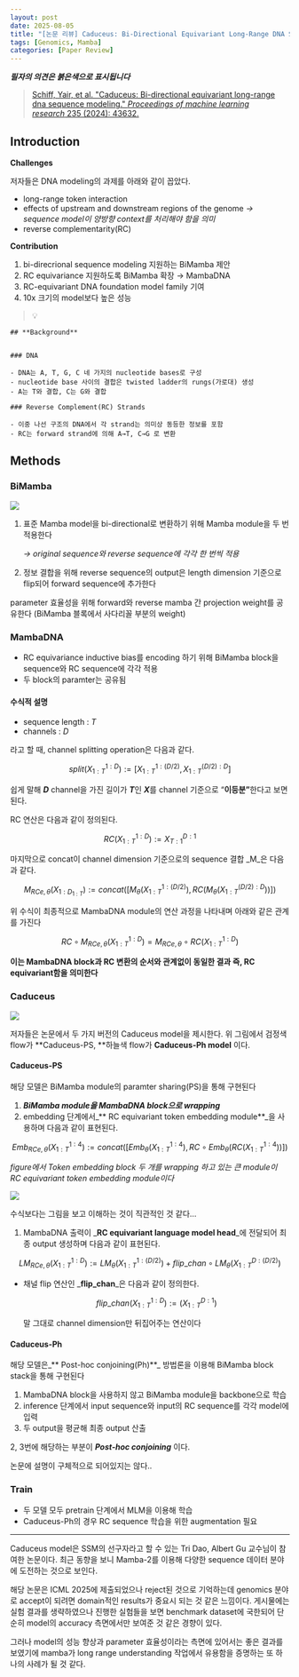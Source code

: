 ```yaml
---
layout: post
date: 2025-08-05
title: "[논문 리뷰] Caduceus: Bi-Directional Equivariant Long-Range DNA Sequence Modeling"
tags: [Genomics, Mamba]
categories: [Paper Review]
---
```


<span class="notion-red">_**필자의 의견은 붉은색으로 표시됩니다**_</span>


> [Schiff, Yair, et al. "Caduceus: Bi-directional equivariant long-range dna sequence modeling." ](https://pmc.ncbi.nlm.nih.gov/articles/PMC12189541/)[_Proceedings of machine learning research_](https://pmc.ncbi.nlm.nih.gov/articles/PMC12189541/)[ 235 (2024): 43632.](https://pmc.ncbi.nlm.nih.gov/articles/PMC12189541/)



## Introduction


**Challenges**


저자들은 DNA modeling의 과제를 아래와 같이 꼽았다.

- long-range token interaction
- effects of upstream and downstream regions of the genome 
_→ sequence model이 양방향 context를 처리해야 함을 의미_
- reverse complementarity(RC)

**Contribution**

1. bi-direcrional sequence modeling 지원하는 BiMamba 제안
1. RC equivariance 지원하도록 BiMamba 확장 → MambaDNA
1. RC-equivariant DNA foundation model family 기여
1. 10x 크기의 model보다 높은 성능

> 💡 


	## **Background**


	### DNA

	- DNA는 A, T, G, C 네 가지의 nucleotide bases로 구성
	- nucleotide base 사이의 결합은 twisted ladder의 rungs(가로대) 생성
	- A는 T와 결합, C는 G와 결합

	### Reverse Complement(RC) Strands

	- 이중 나선 구조의 DNA에서 각 strand는 의미상 동등한 정보를 포함
	- RC는 forward strand에 의해 A→T, C→G 로 변환


## Methods



### BiMamba


![](https://prod-files-secure.s3.us-west-2.amazonaws.com/542b861c-36a8-4051-84e5-8804b6728dba/2c247d59-7815-4980-99f0-8f0d21f445a7/image.png?X-Amz-Algorithm=AWS4-HMAC-SHA256&X-Amz-Content-Sha256=UNSIGNED-PAYLOAD&X-Amz-Credential=ASIAZI2LB4666QUQDI3U%2F20250925%2Fus-west-2%2Fs3%2Faws4_request&X-Amz-Date=20250925T003803Z&X-Amz-Expires=3600&X-Amz-Security-Token=IQoJb3JpZ2luX2VjEN%2F%2F%2F%2F%2F%2F%2F%2F%2F%2F%2FwEaCXVzLXdlc3QtMiJIMEYCIQChQauPu0PrMZ4r2QC4lIpYd9V9h6PBFsDukeTx4ckX6AIhAMC1ZhjJcJ325j6txNSiPK8mcs1z2nvGGUfv7uw3ZdH7Kv8DCGgQABoMNjM3NDIzMTgzODA1IgxU1UFCvpWAHn4SUCYq3AMMODbgdmrlhqxoCdFtHjDe0y9kObERKzll74w%2BewCYZO0Trqp4XTAW5N4LtJghgBBISiD4V1lTq7Eg6JPWkJGLDcITJJjSFhpBLsiy8jxepvaRDE13qcG5lwSGtxhBUKefQwUtKuplm1ESjRoB0mwZ8EaW2HPjyHI7gpkl05PC0hIUaIXAy6lSLckJQUWIxqnQj0bRQNnEGP06q2sYWObeAtV8UtbLIGC1MJm2Ex9t0iAfnqVDkdPGvBWowVEAHEc0GyJ1rhCPn8M2NezXVeUr2OmOFMX1YItwasOT5uVli9%2BIO5Jd7mdRwj7CGohsG6yZVLQNA8rtEQueqnbc7kGJ2w7gqAtj0RcnmkGeXRPbc3kZXAQDtyErMUS%2B%2B%2FPeS2He2L2eZcbqoxWe0TKPNWO58%2BceOBmqgjNZhSMw8JAqm1D9h7v1z50fBzRH4SmEyDm8cUgMpY52xD5Y5faS1z7dIwJNHH3o7oSlAuklIacntnJ9Ly%2BMK4Qdh1m6JaoniPCq%2FV3f7bDDMavfx%2B8uqkxtzRSuxcqp1YHRGXw54lQfVaK%2FJs8oSgzLJniQY%2BU%2FPBqiokMh5ljyWwhx1GFH5ZbGn%2FO84tux%2BEeq3eJFrnI4RfN7xGX0IyGZMwbbJzCc59HGBjqkAW4RKx0%2BXbZjgjzDBHZcYhKhJECxNJEzZTP7sfuqCpj0SroCwS7JrXlthe6QQZmgftMQL2ok3wBdzv0dX04hPTg42Lk%2BaDD2d4hiytNw4ywQgT9REFiRlOefQHr5p%2FcxS7Em4VYFK%2BS1IuEoG3ZgVgFhcW6UaXUybzXPo%2B9dDnfWOffvSvOtSMycAzs%2FhmLUgK60Cc%2BZQHUNATUjKFf4CB0PatEd&X-Amz-Signature=ed479288a715104be349793c50417ba6c06d7d3abe58413018f79c24cea6d281&X-Amz-SignedHeaders=host&x-amz-checksum-mode=ENABLED&x-id=GetObject)

1. 표준 Mamba model을 bi-directional로 변환하기 위해 Mamba module을 두 번 적용한다

	_→ original sequence와 reverse sequence에 각각 한 번씩 적용_

1. 정보 결합을 위해 reverse sequence의 output은 length dimension 기준으로 flip되어 forward sequence에 추가한다

parameter 효율성을 위해 forward와 reverse mamba 간 projection weight를 공유한다 (BiMamba 블록에서 사다리꼴 부분의 weight)



### MambaDNA

- RC equivariance inductive bias를 encoding 하기 위해 BiMamba block을 sequence와 RC sequence에 각각 적용
- 두 block의 paramter는 공유됨


#### 수식적 설명

- sequence length : _T_
- channels : _D_

라고 할 때,  channel splitting operation은 다음과 같다.


$$
split(X^{1:D}_{1:T}):=[X^{1:(D/2)}_{1:T},X^{(D/2):D}_{1:T}]
$$


<span class="notion-red">쉽게 말해 </span><span class="notion-red">_**D**_</span><span class="notion-red"> channel을 가진 길이가 </span><span class="notion-red">_**T**_</span><span class="notion-red">인 </span><span class="notion-red">_**X**_</span><span class="notion-red">를 channel 기준으로 “</span><span class="notion-red">**이등분”**</span><span class="notion-red">한다고 보면 된다.</span>


RC 연산은 다음과 같이 정의된다.


$$
RC(X^{1:D}_{1:T}):=X^{D:1}_{T:1}
$$


마지막으로 concat이 channel dimension 기준으로의 sequence 결합 _M_은 다음과 같다.


$$
M_{RCe,\theta}(X_{1:D_{1:T}}):=concat([M_{\theta}(X^{1:(D/2)}_{1:T}),RC(M_{\theta}(X^{(D/2):D}_{1:T}))])
$$


위 수식이 최종적으로 MambaDNA module의 연산 과정을 나타내며 아래와 같은 관계를 가진다


$$
RC\circ M_{RCe,\theta}(X^{1:D}_{1:T}) = M_{RCe,\theta} \circ RC(X^{1:D}_{1:T})
$$


**이는 MambaDNA block과 RC 변환의 순서와 관계없이 동일한 결과 즉, RC equivariant함을 의미한다**



### Caduceus


![](https://prod-files-secure.s3.us-west-2.amazonaws.com/542b861c-36a8-4051-84e5-8804b6728dba/f94a60d7-8145-473b-aef9-7c68d3ec604a/image.png?X-Amz-Algorithm=AWS4-HMAC-SHA256&X-Amz-Content-Sha256=UNSIGNED-PAYLOAD&X-Amz-Credential=ASIAZI2LB4666QUQDI3U%2F20250925%2Fus-west-2%2Fs3%2Faws4_request&X-Amz-Date=20250925T003804Z&X-Amz-Expires=3600&X-Amz-Security-Token=IQoJb3JpZ2luX2VjEN%2F%2F%2F%2F%2F%2F%2F%2F%2F%2F%2FwEaCXVzLXdlc3QtMiJIMEYCIQChQauPu0PrMZ4r2QC4lIpYd9V9h6PBFsDukeTx4ckX6AIhAMC1ZhjJcJ325j6txNSiPK8mcs1z2nvGGUfv7uw3ZdH7Kv8DCGgQABoMNjM3NDIzMTgzODA1IgxU1UFCvpWAHn4SUCYq3AMMODbgdmrlhqxoCdFtHjDe0y9kObERKzll74w%2BewCYZO0Trqp4XTAW5N4LtJghgBBISiD4V1lTq7Eg6JPWkJGLDcITJJjSFhpBLsiy8jxepvaRDE13qcG5lwSGtxhBUKefQwUtKuplm1ESjRoB0mwZ8EaW2HPjyHI7gpkl05PC0hIUaIXAy6lSLckJQUWIxqnQj0bRQNnEGP06q2sYWObeAtV8UtbLIGC1MJm2Ex9t0iAfnqVDkdPGvBWowVEAHEc0GyJ1rhCPn8M2NezXVeUr2OmOFMX1YItwasOT5uVli9%2BIO5Jd7mdRwj7CGohsG6yZVLQNA8rtEQueqnbc7kGJ2w7gqAtj0RcnmkGeXRPbc3kZXAQDtyErMUS%2B%2B%2FPeS2He2L2eZcbqoxWe0TKPNWO58%2BceOBmqgjNZhSMw8JAqm1D9h7v1z50fBzRH4SmEyDm8cUgMpY52xD5Y5faS1z7dIwJNHH3o7oSlAuklIacntnJ9Ly%2BMK4Qdh1m6JaoniPCq%2FV3f7bDDMavfx%2B8uqkxtzRSuxcqp1YHRGXw54lQfVaK%2FJs8oSgzLJniQY%2BU%2FPBqiokMh5ljyWwhx1GFH5ZbGn%2FO84tux%2BEeq3eJFrnI4RfN7xGX0IyGZMwbbJzCc59HGBjqkAW4RKx0%2BXbZjgjzDBHZcYhKhJECxNJEzZTP7sfuqCpj0SroCwS7JrXlthe6QQZmgftMQL2ok3wBdzv0dX04hPTg42Lk%2BaDD2d4hiytNw4ywQgT9REFiRlOefQHr5p%2FcxS7Em4VYFK%2BS1IuEoG3ZgVgFhcW6UaXUybzXPo%2B9dDnfWOffvSvOtSMycAzs%2FhmLUgK60Cc%2BZQHUNATUjKFf4CB0PatEd&X-Amz-Signature=6e05b1d010b957f3d1ea3052410ffe1e7cc4aff1d6774d47ab27ded6eb2c53fd&X-Amz-SignedHeaders=host&x-amz-checksum-mode=ENABLED&x-id=GetObject)


저자들은 논문에서 두 가지 버전의 Caduceus model을 제시한다. 위 그림에서 검정색 flow가 **Caduceus-PS, **하늘색 flow가 **Caduceus-Ph model** 이다.



#### Caduceus-PS


해당 모델은 BiMamba module의 paramter sharing(PS)을 통해 구현된다

1. _**BiMamba module을 MambaDNA block으로 wrapping**_
1. embedding 단계에서_** RC equivariant token embedding module**_을 사용하며 다음과 같이 표현된다.

$$
Emb_{RCe,\theta}(X^{1:4}_{1:T}):=concat([Emb_{\theta}(X^{1:4}_{1:T}),RC \circ Emb_{\theta}(RC(X^{1:4}_{1:T}))])
$$


_figure에서 Token embedding block 두 개를 wrapping 하고 있는 큰 module이 RC equivariant token embedding module이다_


![](https://prod-files-secure.s3.us-west-2.amazonaws.com/542b861c-36a8-4051-84e5-8804b6728dba/b175e4da-71eb-4e91-8c23-a06dabe673c9/image.png?X-Amz-Algorithm=AWS4-HMAC-SHA256&X-Amz-Content-Sha256=UNSIGNED-PAYLOAD&X-Amz-Credential=ASIAZI2LB4666QUQDI3U%2F20250925%2Fus-west-2%2Fs3%2Faws4_request&X-Amz-Date=20250925T003804Z&X-Amz-Expires=3600&X-Amz-Security-Token=IQoJb3JpZ2luX2VjEN%2F%2F%2F%2F%2F%2F%2F%2F%2F%2F%2FwEaCXVzLXdlc3QtMiJIMEYCIQChQauPu0PrMZ4r2QC4lIpYd9V9h6PBFsDukeTx4ckX6AIhAMC1ZhjJcJ325j6txNSiPK8mcs1z2nvGGUfv7uw3ZdH7Kv8DCGgQABoMNjM3NDIzMTgzODA1IgxU1UFCvpWAHn4SUCYq3AMMODbgdmrlhqxoCdFtHjDe0y9kObERKzll74w%2BewCYZO0Trqp4XTAW5N4LtJghgBBISiD4V1lTq7Eg6JPWkJGLDcITJJjSFhpBLsiy8jxepvaRDE13qcG5lwSGtxhBUKefQwUtKuplm1ESjRoB0mwZ8EaW2HPjyHI7gpkl05PC0hIUaIXAy6lSLckJQUWIxqnQj0bRQNnEGP06q2sYWObeAtV8UtbLIGC1MJm2Ex9t0iAfnqVDkdPGvBWowVEAHEc0GyJ1rhCPn8M2NezXVeUr2OmOFMX1YItwasOT5uVli9%2BIO5Jd7mdRwj7CGohsG6yZVLQNA8rtEQueqnbc7kGJ2w7gqAtj0RcnmkGeXRPbc3kZXAQDtyErMUS%2B%2B%2FPeS2He2L2eZcbqoxWe0TKPNWO58%2BceOBmqgjNZhSMw8JAqm1D9h7v1z50fBzRH4SmEyDm8cUgMpY52xD5Y5faS1z7dIwJNHH3o7oSlAuklIacntnJ9Ly%2BMK4Qdh1m6JaoniPCq%2FV3f7bDDMavfx%2B8uqkxtzRSuxcqp1YHRGXw54lQfVaK%2FJs8oSgzLJniQY%2BU%2FPBqiokMh5ljyWwhx1GFH5ZbGn%2FO84tux%2BEeq3eJFrnI4RfN7xGX0IyGZMwbbJzCc59HGBjqkAW4RKx0%2BXbZjgjzDBHZcYhKhJECxNJEzZTP7sfuqCpj0SroCwS7JrXlthe6QQZmgftMQL2ok3wBdzv0dX04hPTg42Lk%2BaDD2d4hiytNw4ywQgT9REFiRlOefQHr5p%2FcxS7Em4VYFK%2BS1IuEoG3ZgVgFhcW6UaXUybzXPo%2B9dDnfWOffvSvOtSMycAzs%2FhmLUgK60Cc%2BZQHUNATUjKFf4CB0PatEd&X-Amz-Signature=341bac69dcce04ebdfed40828706319d1785536b34df93711d15a5d951deb614&X-Amz-SignedHeaders=host&x-amz-checksum-mode=ENABLED&x-id=GetObject)


<span class="notion-red">수식보다는 그림을 보고 이해하는 것이 직관적인 것 같다…</span>

1. MambaDNA 출력이 _**RC equivariant language model head**_에 전달되어 최종 output 생성하며 다음과 같이 표현된다.

$$
LM_{RCe,\theta}(X^{1:D}_{1:T}):= LM_{\theta}(X^{1:(D/2)}_{1:T})+flip\_chan\circ LM_{\theta}(X^{D:(D/2)}_{1:T})
$$

- 채널 flip 연산인 _**flip\_chan**_은 다음과 같이 정의한다.

	$$
	flip\_chan(X^{1:D}_{1:T}):=(X^{D:1}_{1:T})
	$$


	말 그대로 channel dimension만 뒤집어주는 연산이다



#### Caduceus-Ph


해당 모델은_** Post-hoc conjoining(Ph)**_ 방법론을 이용해 BiMamba block stack을 통해 구현된다

1. MambaDNA block을 사용하지 않고 BiMamba module을 backbone으로 학습
1. inference 단계에서 input sequence와 input의 RC sequence를 각각 model에 입력
1. 두 output을 평균해 최종 output 산출

2, 3번에 해당하는 부분이 _**Post-hoc conjoining**_ 이다.


<span class="notion-red">논문에 설명이 구체적으로 되어있지는 않다..</span>



### Train

- 두 모델 모두 pretrain 단계에서 MLM을 이용해 학습
- Caduceus-Ph의 경우 RC sequence 학습을 위한 augmentation 필요

---


<span class="notion-red">Caduceus model은 SSM의 선구자라고 할 수 있는 Tri Dao, Albert Gu 교수님이 참여한 논문이다. 최근 동향을 보니 Mamba-2를 이용해 다양한 sequence 데이터 분야에 도전하는 것으로 보인다.</span>


<span class="notion-red">해당 논문은 ICML 2025에 제출되었으나 reject된 것으로 기억하는데 genomics 분야로 accept이 되려면 domain적인 results가 중요시 되는 것 같은 느낌이다. 게시물에는 실험 결과를 생략하였으나 진행한 실험들을 보면 benchmark dataset에 국한되어 단순히 model의 accuracy 측면에서만 보여준 것 같은 경향이 있다.</span>


<span class="notion-red">그러나 model의 성능 향상과 parameter 효율성이라는 측면에 있어서는 좋은 결과를 보였기에 mamba가 long range understanding 작업에서 유용함을 증명하는 또 하나의 사례가 될 것 같다.</span>

